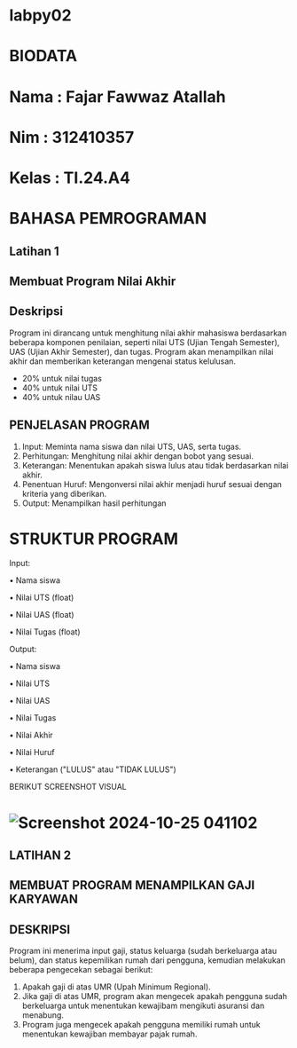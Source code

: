 # labpy02
# BIODATA
# Nama : Fajar Fawwaz Atallah
# Nim : 312410357
# Kelas : TI.24.A4
# BAHASA PEMROGRAMAN
## Latihan 1
## Membuat Program Nilai Akhir
## Deskripsi
Program ini dirancang untuk menghitung nilai akhir mahasiswa berdasarkan beberapa komponen penilaian, seperti nilai UTS (Ujian Tengah Semester), UAS (Ujian Akhir Semester), dan tugas. Program akan menampilkan nilai akhir dan memberikan keterangan mengenai status kelulusan.

- 20% untuk nilai tugas
- 40% untuk nilai UTS
- 40% untuk nilau UAS
## PENJELASAN PROGRAM
1. Input: Meminta nama siswa dan nilai UTS, UAS, serta tugas.
2. Perhitungan: Menghitung nilai akhir dengan bobot yang sesuai.
3. Keterangan: Menentukan apakah siswa lulus atau tidak berdasarkan nilai akhir.
4. Penentuan Huruf: Mengonversi nilai akhir menjadi huruf sesuai dengan kriteria yang diberikan.
5. Output: Menampilkan hasil perhitungan
# STRUKTUR PROGRAM
Input:

• Nama siswa

• Nilai UTS (float)

• Nilai UAS (float)

• Nilai Tugas (float)

Output:

• Nama siswa

• Nilai UTS

• Nilai UAS

• Nilai Tugas

• Nilai Akhir

• Nilai Huruf

• Keterangan ("LULUS" atau "TIDAK LULUS")

BERIKUT SCREENSHOT VISUAL
# ![Screenshot 2024-10-25 041102](https://github.com/user-attachments/assets/c40e7100-7e24-4568-a585-b3141d1628cc)

## LATIHAN 2
## MEMBUAT PROGRAM MENAMPILKAN GAJI KARYAWAN
## DESKRIPSI
Program ini menerima input gaji, status keluarga (sudah berkeluarga atau belum), dan status kepemilikan rumah dari pengguna, kemudian melakukan beberapa pengecekan sebagai berikut:

1. Apakah gaji di atas UMR (Upah Minimum Regional).
2. Jika gaji di atas UMR, program akan mengecek apakah pengguna sudah berkeluarga untuk menentukan kewajibam mengikuti asuransi dan menabung.
3. Program juga mengecek apakah pengguna memiliki rumah untuk menentukan kewajiban membayar pajak rumah.
